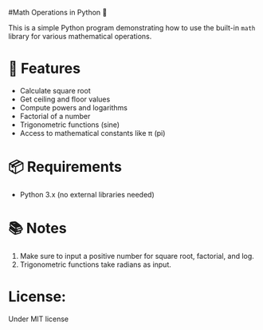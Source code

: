 #Math Operations in Python 🧮

This is a simple Python program demonstrating how to use the built-in `math` library for various mathematical operations.


# 🔧 Features

- Calculate square root
- Get ceiling and floor values
- Compute powers and logarithms
- Factorial of a number
- Trigonometric functions (sine)
- Access to mathematical constants like π (pi)


# 📦 Requirements

- Python 3.x (no external libraries needed)


# 📚 Notes

1. Make sure to input a positive number for square root, factorial, and log.
2. Trigonometric functions take radians as input.


# License:

Under MIT license
